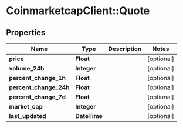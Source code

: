 # CoinmarketcapClient::Quote

## Properties
Name | Type | Description | Notes
------------ | ------------- | ------------- | -------------
**price** | **Float** |  | [optional] 
**volume_24h** | **Integer** |  | [optional] 
**percent_change_1h** | **Float** |  | [optional] 
**percent_change_24h** | **Float** |  | [optional] 
**percent_change_7d** | **Float** |  | [optional] 
**market_cap** | **Integer** |  | [optional] 
**last_updated** | **DateTime** |  | [optional] 


